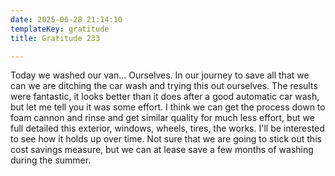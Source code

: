 ```yaml
---
date: 2025-06-28 21:14:10
templateKey: gratitude
title: Gratitude 233

---
```



Today we washed our van... Ourselves. In our journey to save all that we can we
are ditching the car wash and trying this out ourselves.  The results were
fantastic, it looks better than it does after a good automatic car wash, but
let me tell you it was some effort.  I think we can get the process down to
foam cannon and rinse and get similar quality for much less effort, but we full
detailed this exterior, windows, wheels, tires, the works.  I'll be interested
to see how it holds up over time.  Not sure that we are going to stick out this
cost savings measure, but we can at lease save a few months of washing during
the summer.
